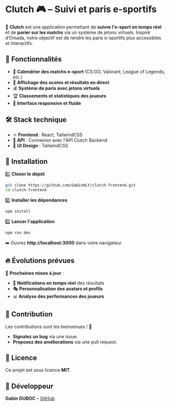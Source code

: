 # Clutch 🎮 – Suivi et paris e-sportifs  

🚀 **Clutch** est une application permettant de **suivre l'e-sport en temps réel** et de **parier sur les matchs** via un système de jetons virtuels. Inspiré d’Omada, notre objectif est de rendre les paris e-sportifs plus accessibles et interactifs.  

## 🎯 Fonctionnalités  

- 📅 **Calendrier des matchs e-sport** (CS:GO, Valorant, League of Legends, etc.)  
- 🔴 **Affichage des scores et résultats en direct**  
- 💰 **Système de paris avec jetons virtuels**  
- 🏆 **Classements et statistiques des joueurs**  
- 📱 **Interface responsive et fluide**  

## 🛠 Stack technique  

- ⚛️ **Frontend** : React, TailwindCSS  
- 🔗 **API** : Connexion avec l'API Clutch Backend    
- 🎨 **UI Design** : TailwindCSS  

## 🚀 Installation  

1️⃣ **Cloner le dépôt**  
```bash
git clone https://github.com/GabinHLY/clutch-frontend.git
cd clutch-frontend
```
2️⃣ **Installer les dépendances**  
```bash
npm install
```
3️⃣ **Lancer l'application**  
```bash
npm run dev
```
➡️ Ouvrez **http://localhost:3000** dans votre navigateur.  

## 🔥 Évolutions prévues  

📌 **Prochaines mises à jour** :  
- 🔔 **Notifications en temps réel** des résultats  
- 🎭 **Personnalisation des avatars et profils**  
- 📊 **Analyse des performances des joueurs**  

## 🤝 Contribution  

Les contributions sont les bienvenues ! 🚀  
- **Signalez un bug** via une issue.  
- **Proposez des améliorations** via une pull request.  

## 📜 Licence  

Ce projet est sous licence **MIT**.  

## 👤 Développeur  

**Gabin DUBOC** – [GitHub](https://github.com/GabinHLY)  
